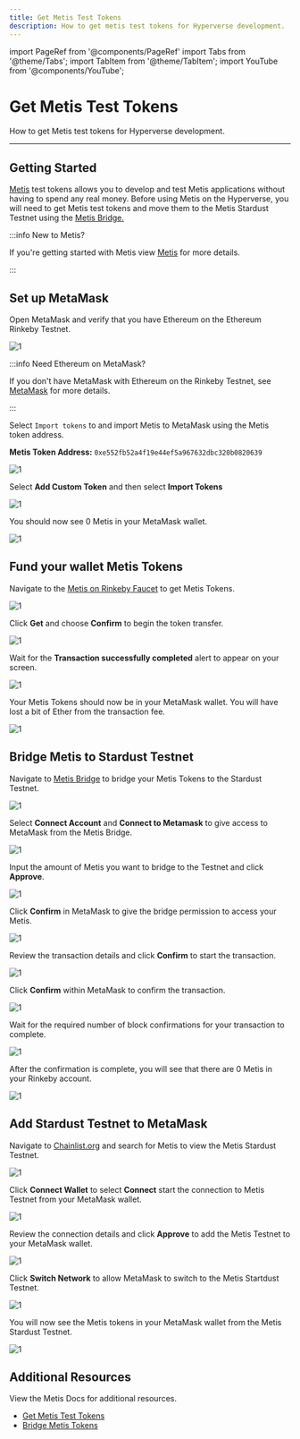 ```yaml
---
title: Get Metis Test Tokens
description: How to get metis test tokens for Hyperverse development.
---
```


import PageRef from '@components/PageRef'
import Tabs from '@theme/Tabs';
import TabItem from '@theme/TabItem';
import YouTube from '@components/YouTube';

# Get Metis Test Tokens

How to get Metis test tokens for Hyperverse development.

---

## Getting Started

[Metis](https://www.metis.io/) test tokens allows you to develop and test Metis applications without having to spend any real money. Before using Metis on the Hyperverse, you will need to get Metis test tokens and move them to the Metis Stardust Testnet using the [Metis Bridge.](https://bridge.metis.io/)

:::info New to Metis?

If you're getting started with Metis view [Metis](../../build/blockchain/metis) for more details.

:::

## Set up MetaMask

Open MetaMask and verify that you have Ethereum on the Ethereum Rinkeby Testnet.

![1](/img/content/docs/get-metis-tokens/2.png)

:::info Need Ethereum on MetaMask?

If you don't have MetaMask with Ethereum on the Rinkeby Testnet, see [MetaMask](../wallet/metamask) for more details.

:::

Select `Import tokens` to and import Metis to MetaMask using the Metis token address.

**Metis Token Address:** `0xe552fb52a4f19e44ef5a967632dbc320b0820639`

![1](/img/content/docs/get-metis-tokens/5.png)

Select **Add Custom Token** and then select **Import Tokens**

![1](/img/content/docs/get-metis-tokens/6.png)

You should now see 0 Metis in your MetaMask wallet.

![1](/img/content/docs/get-metis-tokens/7.png)

## Fund your wallet Metis Tokens

Navigate to the [Metis on Rinkeby Faucet](https://rinkeby-faucet.metis.io/) to get Metis Tokens.

![1](/img/content/docs/get-metis-tokens/3.png)

Click **Get** and choose **Confirm** to begin the token transfer.

![1](/img/content/docs/get-metis-tokens/8.png)

Wait for the **Transaction successfully completed** alert to appear on your screen.

![1](/img/content/docs/get-metis-tokens/9.png)

Your Metis Tokens should now be in your MetaMask wallet. You will have lost a bit of Ether from the transaction fee.

![1](/img/content/docs/get-metis-tokens/10.png)

## Bridge Metis to Stardust Testnet

Navigate to [Metis Bridge](https://bridge.metis.io/home) to bridge your Metis Tokens to the Stardust Testnet.

![1](/img/content/docs/get-metis-tokens/22.png)

Select **Connect Account** and **Connect to Metamask** to give access to MetaMask from the Metis Bridge.

![1](/img/content/docs/get-metis-tokens/23.png)

Input the amount of Metis you want to bridge to the Testnet and click **Approve**.

![1](/img/content/docs/get-metis-tokens/11.png)

Click **Confirm** in MetaMask to give the bridge permission to access your Metis.

![1](/img/content/docs/get-metis-tokens/12.png)

Review the transaction details and click **Confirm** to start the transaction.

![1](/img/content/docs/get-metis-tokens/13.png)

Click **Confirm** within MetaMask to confirm the transaction.

![1](/img/content/docs/get-metis-tokens/14.png)

Wait for the required number of block confirmations for your transaction to complete.

![1](/img/content/docs/get-metis-tokens/15.png)

After the confirmation is complete, you will see that there are 0 Metis in your Rinkeby account.

![1](/img/content/docs/get-metis-tokens/16.png)

## Add Stardust Testnet to MetaMask

Navigate to [Chainlist.org](https://chainlist.org/) and search for Metis to view the Metis Stardust Testnet.

![1](/img/content/docs/get-metis-tokens/17.png)

Click **Connect Wallet** to select **Connect** start the connection to Metis Testnet from your MetaMask wallet.

![1](/img/content/docs/get-metis-tokens/18.png)

Review the connection details and click **Approve** to add the Metis Testnet to your MetaMask wallet.

![1](/img/content/docs/get-metis-tokens/19.png)

Click **Switch Network** to allow MetaMask to switch to the Metis Startdust Testnet.

![1](/img/content/docs/get-metis-tokens/20.png)

You will now see the Metis tokens in your MetaMask wallet from the Metis Stardust Testnet.

![1](/img/content/docs/get-metis-tokens/21.png)

## Additional Resources

View the Metis Docs for additional resources.

- [Get Metis Test Tokens](https://docs.metis.io/building-on-metis/getting-test-tokens)
- [Bridge Metis Tokens](https://docs.metis.io/building-on-metis/metis-bridge)

